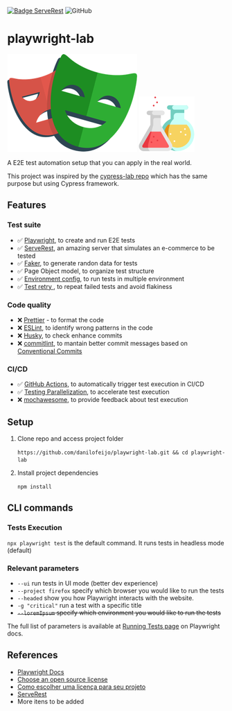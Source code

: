 <!--
[![E2E tests](https://github.com/danilofeijo/cypress-lab/actions/workflows/node.js.yml/badge.svg)](https://github.com/danilofeijo/cypress-lab/actions/workflows/node.js.yml)
-->
[![Badge ServeRest](https://img.shields.io/badge/API-ServeRest-green)](https://github.com/ServeRest/ServeRest/)
![GitHub](https://img.shields.io/github/license/danilofeijo/playwright-lab)

# playwright-lab
![Icon Playwright][pw-logo] ![Icon laboratory][flask-icon]

A E2E test automation setup that you can apply in the real world.

This project was inspired by the [cypress-lab repo][tool-cylabrepo] which has the same purpose but using Cypress framework.

## Features
### Test suite
* ✅ [Playwright][pw-tool], to create and run E2E tests
* ✅ [ServeRest][tool-serverest], an amazing server that simulates an e-commerce to be tested
* ✅ [Faker][tool-faker], to generate randon data for tests
* ✅ Page Object model, to organize test structure
* ✅ [Environment config][pw-envConfig], to run tests in multiple environment
* ✅ [Test retry ][pw-retry], to repeat failed tests and avoid flakiness

### Code quality
* ❌ [Prettier][tool-prettier] - to format the code
* ❌ [ESLint][tool-eslint], to identify wrong patterns in the code
* ❌ [Husky][tool-husky], to check enhance commits
* ❌ [commitlint][tool-commitlint], to mantain better commit messages based on [Conventional Commits][tool-convCommits]

### CI/CD
* ✅ [GitHub Actions][tool-ghactions], to automatically trigger test execution in CI/CD
* ✅ [Testing Parallelization][pw-parallelization], to accelerate test execution
* ❌ [mochawesome][tool-mochawesome], to provide feedback about test execution

## Setup
1. Clone repo and access project folder

    `https://github.com/danilofeijo/playwright-lab.git && cd playwright-lab`

2. Install project dependencies

    `npm install`

## CLI commands

### Tests Execution
`npx playwright test` is the default command. It runs tests in headless mode (default)

### Relevant parameters
* `--ui` run tests in UI mode (better dev experience)
* `--project firefox` specify which browser you would like to run the tests
* `--headed` show you how Playwright interacts with the website.
* `-g "critical"` run a test with a specific title
* ~~`--loremIpsum` specify which environment you would like to run the tests~~

The full list of parameters is available at [Running Tests page][ref-1] on Playwright docs.

<!--
COmbined commands available in `scripts` session on `package.json` file.
-->

## References
* [Playwright Docs][ref-4]
* [Choose an open source license][ref-9]
* [Como escolher uma licença para seu projeto][ref-10]
* [ServeRest][tool-serverest]
* More itens to be added
<!--
Cypress Reference
* [Utilizando Cypress na vida real][ref-2]
* [Keep passwords secret in E2E tests][ref-3]
* [Publish your Cypress Test Report with GitHub Actions][ref-5]
* [Conventional Commits][ref-7]
* [ESLint + Prettier, a dupla perfeita para produtividade e padronização de código.][ref-8]
-->

<!-- Links list -->
[flask-icon]: img/icon-lab-128.png "Flask icon"
[pw-logo]: img/playwright-logo.png "Playwright logo"

[pw-tool]: https://playwright.dev/
[pw-parallelization]: https://playwright.dev/docs/test-parallel
[pw-retry]: https://playwright.dev/docs/test-retries#retries
[pw-envConfig]: https://playwright.dev/docs/test-projects#configure-projects-for-multiple-environments

[ref-1]: https://playwright.dev/docs/running-tests#running-tests
[ref-2]: https://medium.com/testbean/utilizando-cypress-na-vida-real-a93eec549128
[ref-3]: https://glebbahmutov.com/blog/keep-passwords-secret-in-e2e-tests/
[ref-4]: https://playwright.dev/docs/intro
[ref-5]: https://medium.com/swlh/publish-your-cypress-test-report-with-github-actions-47248788713a
[ref-7]: https://www.conventionalcommits.org/en/v1.0.0/#summary
[ref-8]: https://medium.com/cwi-software/eslint-prettier-a-dupla-perfeita-para-produtividade-e-padroniza%C3%A7%C3%A3o-de-c%C3%B3digo-6a7730cfa358
[ref-9]: https://choosealicense.com/
[ref-10]: https://www.alura.com.br/artigos/como-escolher-uma-licenca-para-seu-projeto

[tool-cylabrepo]: https://github.com/danilofeijo/cypress-lab
[tool-faker]: https://www.npmjs.com/package/faker
[tool-prettier]: https://www.npmjs.com/package/prettier
[tool-eslint]: https://www.npmjs.com/package/eslint
[tool-husky]: https://typicode.github.io/husky/
[tool-convCommits]: https://www.conventionalcommits.org/
[tool-ghactions]: https://docs.github.com/en/actions
[tool-commitlint]: https://commitlint.js.org/#/
[tool-mochawesome]: https://www.npmjs.com/package/mochawesome
[tool-serverest]: https://serverest.dev/
